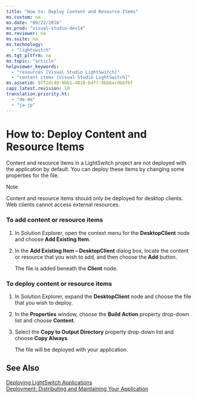 ```yaml
---
title: "How to: Deploy Content and Resource Items"
ms.custom: na
ms.date: "09/22/2016"
ms.prod: "visual-studio-dev14"
ms.reviewer: na
ms.suite: na
ms.technology: 
  - "lightswitch"
ms.tgt_pltfrm: na
ms.topic: "article"
helpviewer_keywords: 
  - "resources [Visual Studio LightSwitch]"
  - "content items [Visual Studio LightSwitch]"
ms.assetid: 97f2dc49-9bb1-4810-b4f7-9bb6acdbbfbf
caps.latest.revision: 10
translation.priority.ht: 
  - "de-de"
  - "ja-jp"
---
```

# How to: Deploy Content and Resource Items
Content and resource items in a LightSwitch project are not deployed with the application by default. You can deploy these items by changing some properties for the file.  
  
> [!NOTE]
>  Content and resource items should only be deployed for desktop clients. Web clients cannot access external resources.  
  
### To add content or resource items  
  
1.  In Solution Explorer, open the context menu for the  **DesktopClient** node and choose **Add Existing Item**.  
  
2.  In the **Add Existing Item – DesktopClient** dialog box, locate the content or resource that you wish to add, and then choose the **Add** button.  
  
     The file is added beneath the **Client** node.  
  
### To deploy content or resource items  
  
1.  In Solution Explorer, expand the **DesktopClient** node and choose the file that you wish to deploy.  
  
2.  In the **Properties** window, choose the **Build Action** property drop-down list and choose **Content**.  
  
3.  Select the **Copy to Output Directory** property drop-down list and choose **Copy Always**.  
  
     The file will be deployed with your application.  
  
## See Also  
 [Deploying LightSwitch Applications](../VS_csharp/deploying-lightswitch-applications.md)   
 [Deployment: Distributing and Maintaining Your Application](../VS_csharp/deployment--distributing-and-maintaining-your-application.md)